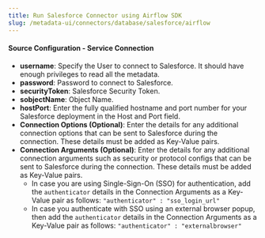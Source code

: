 ```yaml
---
title: Run Salesforce Connector using Airflow SDK
slug: /metadata-ui/connectors/database/salesforce/airflow
---
```


<ConnectorIntro connector="Salesforce" goal="Airflow" hasProfiler="true" hasDBT="true" />

<Requirements />

<MetadataIngestionServiceDev service="database" connector="Salesforce" goal="Airflow"/>

<h4>Source Configuration - Service Connection</h4>

- **username**: Specify the User to connect to Salesforce. It should have enough privileges to read all the metadata.
- **password**: Password to connect to Salesforce.
- **securityToken**: Salesforce Security Token.
- **sobjectName**: Object Name.
- **hostPort**: Enter the fully qualified hostname and port number for your Salesforce deployment in the Host and Port field.
- **Connection Options (Optional)**: Enter the details for any additional connection options that can be sent to Salesforce during the connection. These details must be added as Key-Value pairs.
- **Connection Arguments (Optional)**: Enter the details for any additional connection arguments such as security or protocol configs that can be sent to Salesforce during the connection. These details must be added as Key-Value pairs. 
  - In case you are using Single-Sign-On (SSO) for authentication, add the `authenticator` details in the Connection Arguments as a Key-Value pair as follows: `"authenticator" : "sso_login_url"`
  - In case you authenticate with SSO using an external browser popup, then add the `authenticator` details in the Connection Arguments as a Key-Value pair as follows: `"authenticator" : "externalbrowser"`

<MetadataIngestionConfig service="database" connector="Salesforce" goal="Airflow" hasProfiler="true" hasDBT="true"/>
